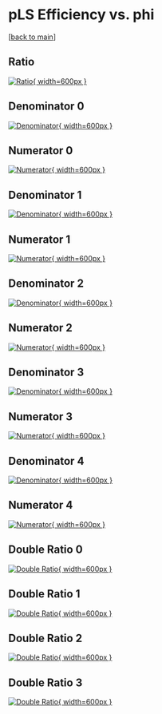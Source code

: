 # pLS Efficiency vs. phi

[[back to main](./)]



## Ratio

[![Ratio](../mtv/var/pLS_vtr_321_-1_eff_phi.png){ width=600px }](../mtv/var/pLS_vtr_321_-1_eff_phi.pdf)

## Denominator 0

[![Denominator](../mtv/den/pLS_vtr_321_-1_eff_phi_den0.png){ width=600px }](../mtv/den/pLS_vtr_321_-1_eff_phi_den0.pdf)

## Numerator 0

[![Numerator](../mtv/num/pLS_vtr_321_-1_eff_phi_num0.png){ width=600px }](../mtv/num/pLS_vtr_321_-1_eff_phi_num0.pdf)

## Denominator 1

[![Denominator](../mtv/den/pLS_vtr_321_-1_eff_phi_den1.png){ width=600px }](../mtv/den/pLS_vtr_321_-1_eff_phi_den1.pdf)

## Numerator 1

[![Numerator](../mtv/num/pLS_vtr_321_-1_eff_phi_num1.png){ width=600px }](../mtv/num/pLS_vtr_321_-1_eff_phi_num1.pdf)

## Denominator 2

[![Denominator](../mtv/den/pLS_vtr_321_-1_eff_phi_den2.png){ width=600px }](../mtv/den/pLS_vtr_321_-1_eff_phi_den2.pdf)

## Numerator 2

[![Numerator](../mtv/num/pLS_vtr_321_-1_eff_phi_num2.png){ width=600px }](../mtv/num/pLS_vtr_321_-1_eff_phi_num2.pdf)

## Denominator 3

[![Denominator](../mtv/den/pLS_vtr_321_-1_eff_phi_den3.png){ width=600px }](../mtv/den/pLS_vtr_321_-1_eff_phi_den3.pdf)

## Numerator 3

[![Numerator](../mtv/num/pLS_vtr_321_-1_eff_phi_num3.png){ width=600px }](../mtv/num/pLS_vtr_321_-1_eff_phi_num3.pdf)

## Denominator 4

[![Denominator](../mtv/den/pLS_vtr_321_-1_eff_phi_den4.png){ width=600px }](../mtv/den/pLS_vtr_321_-1_eff_phi_den4.pdf)

## Numerator 4

[![Numerator](../mtv/num/pLS_vtr_321_-1_eff_phi_num4.png){ width=600px }](../mtv/num/pLS_vtr_321_-1_eff_phi_num4.pdf)

## Double Ratio 0

[![Double Ratio](../mtv/ratio/pLS_vtr_321_-1_eff_phi_ratio0.png){ width=600px }](../mtv/ratio/pLS_vtr_321_-1_eff_phi_ratio0.pdf)

## Double Ratio 1

[![Double Ratio](../mtv/ratio/pLS_vtr_321_-1_eff_phi_ratio1.png){ width=600px }](../mtv/ratio/pLS_vtr_321_-1_eff_phi_ratio1.pdf)

## Double Ratio 2

[![Double Ratio](../mtv/ratio/pLS_vtr_321_-1_eff_phi_ratio2.png){ width=600px }](../mtv/ratio/pLS_vtr_321_-1_eff_phi_ratio2.pdf)

## Double Ratio 3

[![Double Ratio](../mtv/ratio/pLS_vtr_321_-1_eff_phi_ratio3.png){ width=600px }](../mtv/ratio/pLS_vtr_321_-1_eff_phi_ratio3.pdf)

